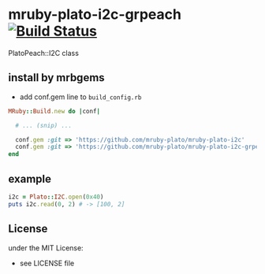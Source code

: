 # mruby-plato-i2c-grpeach   [![Build Status](https://travis-ci.org/mruby-plato/mruby-plato-i2c-grpeach.svg?branch=master)](https://travis-ci.org/mruby-plato/mruby-plato-i2c-grpeach)
PlatoPeach::I2C class
## install by mrbgems
- add conf.gem line to `build_config.rb`

```ruby
MRuby::Build.new do |conf|

  # ... (snip) ...

  conf.gem :git => 'https://github.com/mruby-plato/mruby-plato-i2c'
  conf.gem :git => 'https://github.com/mruby-plato/mruby-plato-i2c-grpeach'
end
```

## example
```ruby
i2c = Plato::I2C.open(0x40)
puts i2c.read(0, 2) # -> [100, 2]
```

## License
under the MIT License:
- see LICENSE file
